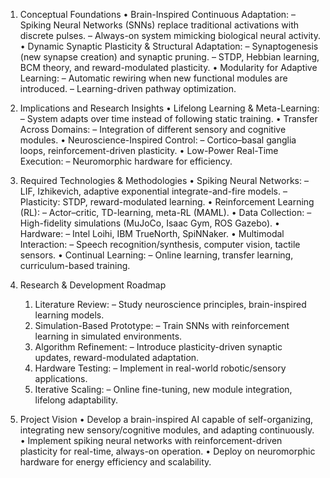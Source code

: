 1. Conceptual Foundations
   • Brain-Inspired Continuous Adaptation:
      – Spiking Neural Networks (SNNs) replace traditional activations with discrete pulses.
      – Always-on system mimicking biological neural activity.
   • Dynamic Synaptic Plasticity & Structural Adaptation:
      – Synaptogenesis (new synapse creation) and synaptic pruning.
      – STDP, Hebbian learning, BCM theory, and reward-modulated plasticity.
   • Modularity for Adaptive Learning:
      – Automatic rewiring when new functional modules are introduced.
      – Learning-driven pathway optimization.

2. Implications and Research Insights
   • Lifelong Learning & Meta-Learning:
      – System adapts over time instead of following static training.
   • Transfer Across Domains:
      – Integration of different sensory and cognitive modules.
   • Neuroscience-Inspired Control:
      – Cortico–basal ganglia loops, reinforcement-driven plasticity.
   • Low-Power Real-Time Execution:
      – Neuromorphic hardware for efficiency.

3. Required Technologies & Methodologies
   • Spiking Neural Networks:
      – LIF, Izhikevich, adaptive exponential integrate-and-fire models.
      – Plasticity: STDP, reward-modulated learning.
   • Reinforcement Learning (RL):
      – Actor–critic, TD-learning, meta-RL (MAML).
   • Data Collection:
      – High-fidelity simulations (MuJoCo, Isaac Gym, ROS Gazebo).
   • Hardware:
      – Intel Loihi, IBM TrueNorth, SpiNNaker.
   • Multimodal Interaction:
      – Speech recognition/synthesis, computer vision, tactile sensors.
   • Continual Learning:
      – Online learning, transfer learning, curriculum-based training.

4. Research & Development Roadmap
   1. Literature Review:
      – Study neuroscience principles, brain-inspired learning models.
   2. Simulation-Based Prototype:
      – Train SNNs with reinforcement learning in simulated environments.
   3. Algorithm Refinement:
      – Introduce plasticity-driven synaptic updates, reward-modulated adaptation.
   4. Hardware Testing:
      – Implement in real-world robotic/sensory applications.
   5. Iterative Scaling:
      – Online fine-tuning, new module integration, lifelong adaptability.

5. Project Vision
   • Develop a brain-inspired AI capable of self-organizing, integrating new sensory/cognitive modules, and adapting continuously.
   • Implement spiking neural networks with reinforcement-driven plasticity for real-time, always-on operation.
   • Deploy on neuromorphic hardware for energy efficiency and scalability.
